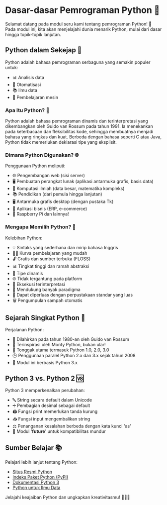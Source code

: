 # Dasar-dasar Pemrograman Python 🐍

Selamat datang pada modul seru kami tentang pemrograman Python! 🚀 Pada modul ini, kita akan menjelajahi dunia menarik Python, mulai dari dasar hingga topik-topik lanjutan.

## Python dalam Sekejap 🐍

Python adalah bahasa pemrograman serbaguna yang semakin populer untuk:
- 📊 Analisis data
- 🤖 Otomatisasi
- 📚 Ilmu data
- 🧠 Pembelajaran mesin

### Apa Itu Python? 🐍

Python adalah bahasa pemrograman dinamis dan terinterpretasi yang dikembangkan oleh Guido van Rossum pada tahun 1991. Ia menekankan pada keterbacaan dan fleksibilitas kode, sehingga membuatnya menjadi bahasa yang ringkas dan kuat. Berbeda dengan bahasa seperti C atau Java, Python tidak memerlukan deklarasi tipe yang eksplisit.

### Dimana Python Digunakan? 🌐

Penggunaan Python meliputi:
- 🌐 Pengembangan web (sisi server)
- 🖥️ Pembuatan perangkat lunak (aplikasi antarmuka grafis, basis data)
- 🔬 Komputasi ilmiah (data besar, matematika kompleks)
- 📚 Pendidikan (dari pemula hingga lanjutan)
- 🖥️ Antarmuka grafis desktop (dengan pustaka Tk)
- 💼 Aplikasi bisnis (ERP, e-commerce)
- 🍓 Raspberry Pi dan lainnya!

### Mengapa Memilih Python? 🚀

Kelebihan Python:
- 💡 Sintaks yang sederhana dan mirip bahasa Inggris
- 👩‍🏫 Kurva pembelajaran yang mudah
- 🔓 Gratis dan sumber terbuka (FLOSS)
- 📊 Tingkat tinggi dan ramah abstraksi
- 🔄 Tipe dinamis
- 🌐 Tidak tergantung pada platform
- 📝 Eksekusi terinterpretasi
- 🔀 Mendukung banyak paradigma
- 🧩 Dapat diperluas dengan perpustakaan standar yang luas
- 🗑️ Pengumpulan sampah otomatis

## Sejarah Singkat Python 🎩

Perjalanan Python:
- 🎉 Dilahirkan pada tahun 1980-an oleh Guido van Rossum
- 🐍 Terinspirasi oleh Monty Python, bukan ular!
- 🚀 Tonggak utama termasuk Python 1.0, 2.0, 3.0
- 🕒 Penggunaan paralel Python 2.x dan 3.x sejak tahun 2008
- 🔄 Modul ini berbasis Python 3.x

## Python 3 vs. Python 2 🆚

Python 3 memperkenalkan perubahan:
- 🔤 String secara default dalam Unicode
- ➗ Pembagian desimal sebagai default
- 🖨️ Fungsi print memerlukan tanda kurung
- 📥 Fungsi input mengembalikan string
- ⚖️ Penanganan kesalahan berbeda dengan kata kunci 'as'
- 🚀 Modul '__future__' untuk kompatibilitas mundur

## Sumber Belajar 📚

Pelajari lebih lanjut tentang Python:
- [Situs Resmi Python](https://www.python.org/)
- [Indeks Paket Python (PyPI)](https://pypi.org/)
- [Dokumentasi Python 3](https://docs.python.org/3/)
- [Python untuk Ilmu Data](https://www.datacamp.com/community/tutorials/tutorial-python-packages-data-science)

Jelajahi keajaiban Python dan ungkapkan kreativitasmu! 🚀🐍🎉